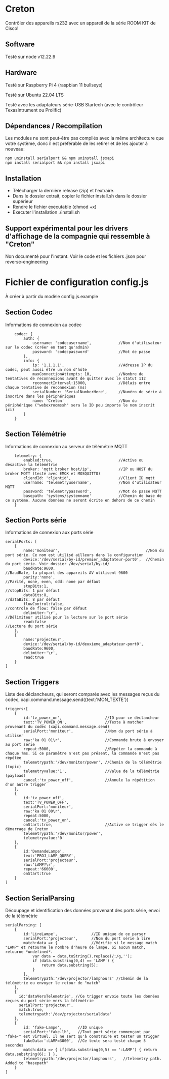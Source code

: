 # Creton
Contrôler des appareils rs232 avec un appareil de la série ROOM KIT de Cisco!

## Software
Testé sur node v12.22.9

## Hardware
Testé sur Raspberry Pi 4 (raspbian 11 bullseye)

Testé sur Ubuntu 22.04 LTS

Testé avec les adaptateurs série-USB Startech (avec le contrôleur TexasIntrument ou Prolific)

## Dépendances / Recompilation
Les modules ne sont peut-être pas compilés avec la même architecture que votre système, donc il est préférable de les retirer et de les ajouter à nouveau:
```
npm uninstall serialport && npm uninstall jsxapi
npm install serialport && npm install jsxapi
```

## Installation
* Télécharger la dernière release (zip) et l'extraire.
* Dans le dossier extrait, copier le fichier install.sh dans le dossier supérieur
* Rendre le fichier executable (chmod +x)
* Executer l'installation ./install.sh


## Support expérimental pour les drivers d'affichage de la compagnie qui ressemble à "Creton"
Non documenté pour l'instant. Voir le code et les fichiers .json pour reverse-engineering

# Fichier de configuration config.js
À créer à partir du modèle config.js.example
## Section Codec
Informations de connexion au codec
```JS
    codec: {
        auth: {
            username: 'codecusername',            //Nom d'utilisateur sur le codec (créer en tant qu'admin)
            password: 'codecpassword'             //Mot de passe
        },
        info: {
            ip: '1.1.1.1',                        //Adresse IP du codec, peut aussi être un nom d'hôte
            maxConnectionAttempts: 10,            //Nombre de tentatives de reconnexions avant de quitter avec le statut 112
            reconnectInterval:15000,              //Délais entre chaque tentative de reconnexion (ms)
            serialNumber: 'SerialNumberHere',     //Numéro de série à inscrire dans les périphériques
            name: 'Creton'                        //Nom du périphérique ("webexroomssh" sera le ID peu importe le nom inscrit ici)
        }
    }
```
## Section Télémétrie
Informations de connexion au serveur de télémétrie MQTT
```JS
    telemetry: {
        enabled:true,                             //Active ou désactive la télémétrie
        broker: 'mqtt broker host/ip',            //IP ou HOST du broker MQTT (testé avec EMQX et MOSQUITTO)
        cliendId: 'clientid',                     //Client ID mqtt
        username: 'telemetryusername',            //Nom d'utilisateur MQTT
        password: 'telemetrypassword',            //Mot de passe MQTT
        basepath: 'systems/systemname'            //Chemin de base de ce système. Aucune données ne seront écrite en dehors de ce chemin
    }
```
## Section Ports série
Informations de connexion aux ports série
```JS
serialPorts: [
    {
        name:'moniteur',                                      //Nom du port série. Ce nom est utilisé ailleurs dans la configuration
        device:'/dev/serial/by-id/premier_adaptateur-port0',  //Chemin du port série. Voir dossier /dev/serial/by-id/
        baudRate:9600,                                        //BaudRate, la plupart des appareils AV utilisent 9600
        parity:'none',                                        //Parité, none, even, odd: none par défaut
        stopBits:1,                                           //stopBits: 1 par défaut
        dataBits:8,                                           //dataBits: 8 par défaut
        flowControl:false,                                    //controle de flow: false par défaut
        delimiter:'\r',                                       //Délimiteur utilisé pour la lecture sur le port série
        read:false                                            //Lecture du port série
    },
    {
        name:'projecteur',
        device:'/dev/serial/by-id/deuxieme_adaptateur-port0',
        baudRate:9600,
        delimiter:'\r',
        read:true
    }
]
```
## Section Triggers
Liste des déclancheurs, qui seront comparés avec les messages reçus du codec, xapi.command.message.send({text:'MON_TEXTE'})
```JS
triggers:[
    {
        id:'tv_power_on',                   //ID pour ce déclancheur
        text:'TV_POWER_ON',                 //Texte à matcher provenant du codec (xapi.command.message.send)
        serialPort:'moniteur',              //Nom du port série à utiliser
        raw:'ka 01 01\r',                   //Commande brute à envoyer au port série
        repeat:5000,                        //Répéter la commande à chaque ?ms. Si ce paramètre n'est pas présent, la commande n'est pas répétée
        telemetrypath:'/dev/monitor/power', //Chemin de la télémétrie (topic)
        telemetryvalue:'1',                 //Value de la télémétrie (payload)
        cancel:'tv_power_off',              //Annule la répétition d'un autre trigger
    },
    {
        id:'tv_power_off',
        text:'TV_POWER_OFF',
        serialPort:'moniteur',
        raw:'ka 01 00\r',
        repeat:5000,
        cancel:'tv_power_on',
        onStart:true,                       //Active ce trigger dès le démarrage de Creton
        telemetrypath:'/dev/monitor/power',
        telemetryvalue:'0'
    },
    {
        id:'DemandeLampe',
        text:'PROJ_LAMP_QUERY',
        serialPort:'projecteur',
        raw:'LAMP?\r',
        repeat:'66000',
        onStart:true
    }
]
```
## Section SerialParsing
Découpage et identification des données provenant des ports série, envoi de la télémétrie
```JS
serialParsing: [
    {
        id:'LireLampe',               //ID unique de ce parser
        serialPort:'projecteur',      //Nom du port série à lire
        match:data => {               //Vérifie si le message match "LAMP" et retourne le nombre d'heure de lampe. Si aucun match, retourne *undefined*.
            var data = data.toString().replace(/:/g,'');
            if (data.substring(0,4) == 'LAMP') {
                return data.substring(5);
            }
        },
        telemetrypath:'/dev/projector/lamphours' //Chemin de la télémétrie ou envoyer le retour de "match"
    },
    {
      id:'dataVersTelemetrie', //Ce trigger envoie toute les données reçues du port série vers la télémétrie
      serialPort:'projecteur',
      match:true,
      telemetrypath:'/dev/projector/serialdata'
    },
    {
        id: 'fake-Lampe',       //ID unique
        serialPort:'fake-lh',   //Tout port série commençant par "fake-" est virtuel. Il ne sert qu'à construire et tester un trigger
        fakeData:':LAMP=3000',  //Ce texte sera testé chaque 5 secondes
        match:data => { if(data.substring(0,5) == ':LAMP') { return data.substring(6); } },
        telemetrypath:'/dev/projector/lamphours',   //telemetry path. Added to "basepath"
    }
]
```

